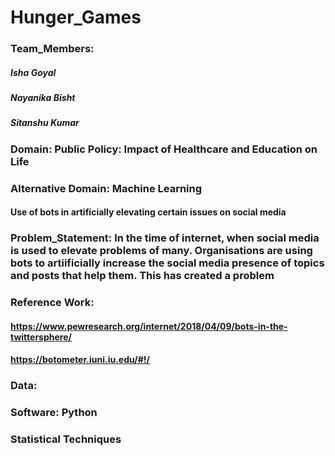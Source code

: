 # Hunger_Games

### Team_Members: 
##### Isha Goyal 
##### Nayanika Bisht 
##### Sitanshu Kumar
### Domain: Public Policy: Impact of Healthcare and Education on Life
### Alternative Domain: Machine Learning
#### Use of bots in artificially elevating certain issues on social media

### Problem_Statement: In the time of internet, when social media is used to elevate problems of many. Organisations are using bots to artiificially increase the social media presence of topics and posts that help them. This has created a problem  
### Reference Work:
#### https://www.pewresearch.org/internet/2018/04/09/bots-in-the-twittersphere/
#### https://botometer.iuni.iu.edu/#!/
### Data:
### Software: Python
### Statistical Techniques

